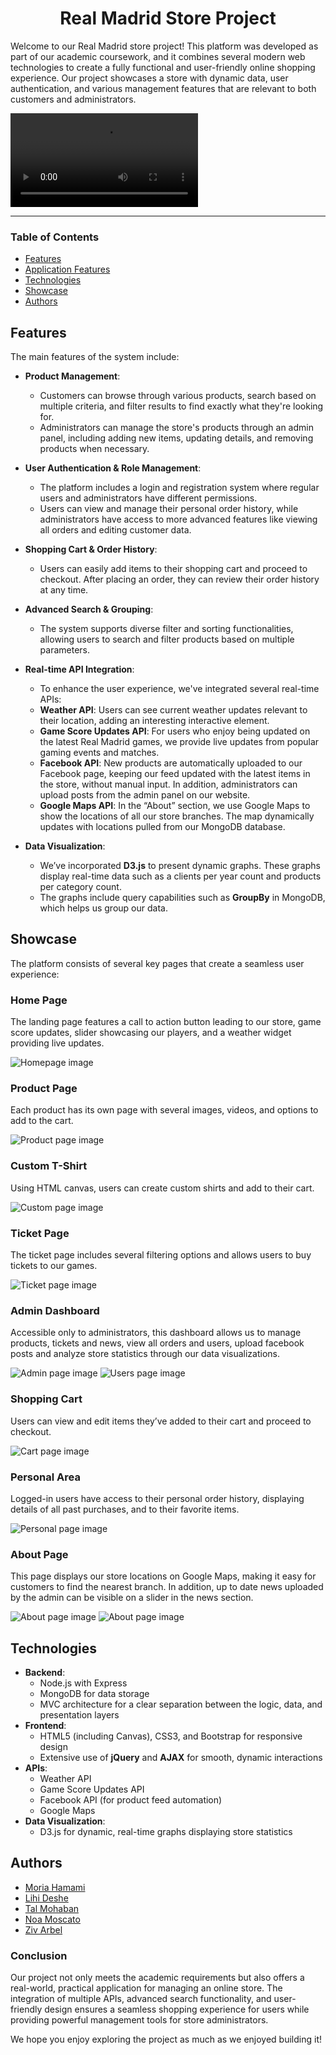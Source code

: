 <div id="header" align="center">
    <h1>Real Madrid Store Project</h1>
</div>

Welcome to our Real Madrid store project! This platform was developed as part of our academic coursework, and it combines several modern web technologies to create a fully functional and user-friendly online shopping experience. Our project showcases a store with dynamic data, user authentication, and various management features that are relevant to both customers and administrators.

![Main board image](public/styles/imgs/readme/intro.mp4 "Board-main-page")
___

### Table of Contents
- [Features](#features)
- [Application Features](#application-features)
- [Technologies](#technologies)
- [Showcase](#showcase)
- [Authors](#authors)

## Features
The main features of the system include:

- **Product Management**: 
   - Customers can browse through various products, search based on multiple criteria, and filter results to find exactly what they're looking for.
   - Administrators can manage the store's products through an admin panel, including adding new items, updating details, and removing products when necessary.

- **User Authentication & Role Management**:
   - The platform includes a login and registration system where regular users and administrators have different permissions.
   - Users can view and manage their personal order history, while administrators have access to more advanced features like viewing all orders and editing customer data.

- **Shopping Cart & Order History**:
   - Users can easily add items to their shopping cart and proceed to checkout. After placing an order, they can review their order history at any time.

- **Advanced Search & Grouping**:
   - The system supports diverse filter and sorting functionalities, allowing users to search and filter products based on multiple parameters. 
   
- **Real-time API Integration**:
   - To enhance the user experience, we've integrated several real-time APIs:
   - **Weather API**: Users can see current weather updates relevant to their location, adding an interesting interactive element.
   - **Game Score Updates API**: For users who enjoy being updated on the latest Real Madrid games, we provide live updates from popular gaming events and matches.
   - **Facebook API**: New products are automatically uploaded to our Facebook page, keeping our feed updated with the latest items in the store, without manual input. In addition, administrators can upload posts from the admin panel on our website.
   - **Google Maps API**: In the “About” section, we use Google Maps to show the locations of all our store branches. The map dynamically updates with locations pulled from our MongoDB database.
       
- **Data Visualization**:
   - We’ve incorporated **D3.js** to present dynamic graphs. These graphs display real-time data such as a clients per year count and products per category count.
   - The graphs include query capabilities such as **GroupBy** in MongoDB, which helps us group our data.

## Showcase
The platform consists of several key pages that create a seamless user experience:

### Home Page
The landing page features a call to action button leading to our store, game score updates, slider showcasing our players, and a weather widget providing live updates.

![Homepage image](public/styles/imgs/readme/home-page2.png "Home-page")

### Product Page
Each product has its own page with several images, videos, and options to add to the cart.

![Product page image](public/styles/imgs/readme/product-page.png "Product-page")

### Custom T-Shirt
Using HTML canvas, users can create custom shirts and add to their cart.

![Custom page image](public/styles/imgs/readme/custom-page.png "Custom-page")

### Ticket Page
The ticket page includes several filtering options and allows users to buy tickets to our games.

![Ticket page image](public/styles/imgs/readme/ticket-page.png "Ticket-page")

### Admin Dashboard
Accessible only to administrators, this dashboard allows us to manage products, tickets and news, view all orders and users, upload facebook posts and analyze store statistics through our data visualizations.

![Admin page image](public/styles/imgs/readme/admin-page.png "Admin-page")
![Users page image](public/styles/imgs/readme/users-page.png "Users-page")

### Shopping Cart
Users can view and edit items they’ve added to their cart and proceed to checkout.

![Cart page image](public/styles/imgs/readme/cart-page.png "Cart-page")

### Personal Area
Logged-in users have access to their personal order history, displaying details of all past purchases, and to their favorite items. 

![Personal page image](public/styles/imgs/readme/personal-page.png "Personal-page")

### About Page
This page displays our store locations on Google Maps, making it easy for customers to find the nearest branch. In addition, up to date news uploaded by the admin can be visible on a slider in the news section. 

![About page image](public/styles/imgs/readme/about-page.png "About-page")
![About page image](public/styles/imgs/readme/about-page2.png "About-page")

## Technologies
- **Backend**: 
  - Node.js with Express
  - MongoDB for data storage
  - MVC architecture for a clear separation between the logic, data, and presentation layers
- **Frontend**:
  - HTML5 (including Canvas), CSS3, and Bootstrap for responsive design
  - Extensive use of **jQuery** and **AJAX** for smooth, dynamic interactions
- **APIs**:
  - Weather API
  - Game Score Updates API
  - Facebook API (for product feed automation)
  - Google Maps
- **Data Visualization**: 
  - D3.js for dynamic, real-time graphs displaying store statistics

## Authors
 - [Moria Hamami](https://github.com/MoriaHamami)
 - [Lihi Deshe](https://github.com/lihideshe)
 - [Tal Mohaban](https://github.com/Talmohaban)
 - [Noa Moscato](https://github.com/Noamos321)
 - [Ziv Arbel](https://github.com/Zivarbel)

### Conclusion
Our project not only meets the academic requirements but also offers a real-world, practical application for managing an online store. The integration of multiple APIs, advanced search functionality, and user-friendly design ensures a seamless shopping experience for users while providing powerful management tools for store administrators.

We hope you enjoy exploring the project as much as we enjoyed building it!
